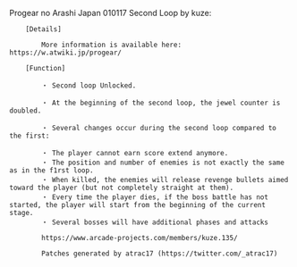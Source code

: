 Progear no Arashi Japan 010117 Second Loop by kuze:

        [Details]

            More information is available here: https://w.atwiki.jp/progear/

        [Function]

            ・ Second loop Unlocked.

            ・ At the beginning of the second loop, the jewel counter is doubled.

            ・ Several changes occur during the second loop compared to the first:

            ・ The player cannot earn score extend anymore.
            ・ The position and number of enemies is not exactly the same as in the f1rst loop.
            ・ When killed, the enemies will release revenge bullets aimed toward the player (but not completely straight at them).
            ・ Every time the player dies, if the boss battle has not started, the player will start from the beginning of the current stage.
            ・ Several bosses will have additional phases and attacks

            https://www.arcade-projects.com/members/kuze.135/

            Patches generated by atrac17 (https://twitter.com/_atrac17)
